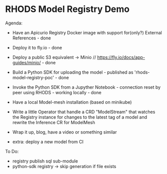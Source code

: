 # RHODS Model Registry Demo

Agenda:

- Have an Apicurio Registry Docker image with support for(only?) External References - done
- Deploy it to fly.io - done
- Deploy a public S3 equivalent -> Minio // https://fly.io/docs/app-guides/minio/ - done
- Build a Python SDK for uploading the model - published as 'rhods-model-registry-poc' - done
- Invoke the Python SDK from a Jupyther Notebook - connection reset by peer using RHODS - working locally - done
- Have a local Model-mesh installation (based on minikube)
- Write a little Operator that handle a CRD "ModelStream" that watches the Registry instance for changes to the latest tag of a model and rewrite the Inference CR for ModelMesh
- Wrap it up, blog, have a video or something similar

- extra: deploy a new model from CI


To Do:
- registry publish sql sub-module
- python-sdk registry -> skip generation if file exists

